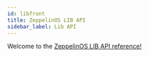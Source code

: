 ```yaml
---
id: libfront
title: ZeppelinOS LIB API
sidebar_label: Lib API
---
```


Welcome to the [ZeppelinOS LIB API reference!](libmain.md)

